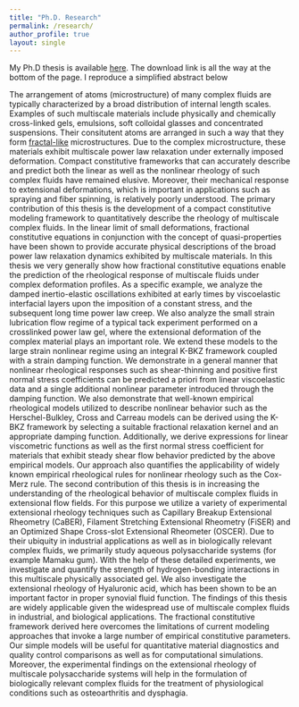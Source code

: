 ```yaml
---
title: "Ph.D. Research"
permalink: /research/
author_profile: true
layout: single
---
```


My Ph.D thesis is available [here](https://dspace.mit.edu/handle/1721.1/92159?show=full). The download link is all the way at the bottom of the page. I reproduce a simplified abstract below

The arrangement of atoms (microstructure) of many complex fluids are typically characterized by a broad distribution of internal length scales. Examples of such multiscale materials include physically and chemically cross-linked gels, emulsions, soft colloidal glasses and concentrated suspensions. Their consitutent atoms are arranged in such a way that they form [fractal-like](https://en.wikipedia.org/wiki/Fractal) microstructures. Due to the complex microstructure, these materials exhibit multiscale power law relaxation under externally imposed deformation. Compact constitutive frameworks that can accurately describe and predict both the linear as well as the nonlinear rheology of such complex fluids have remained elusive. Moreover, their mechanical response to extensional deformations, which is important in applications such as spraying and fiber spinning, is relatively poorly understood. The primary contribution of this thesis is the development of a compact constitutive modeling framework to quantitatively describe the rheology of multiscale complex fluids. In the linear limit of small deformations, fractional constitutive equations in conjunction with the concept of quasi-properties have been shown to provide accurate physical descriptions of the broad power law relaxation dynamics exhibited by multiscale materials. In this thesis we very generally show how fractional constitutive equations enable the prediction of the rheological response of multiscale fluids under complex deformation profiles. As a specific example, we analyze the damped inertio-elastic oscillations exhibited at early times by viscoelastic interfacial layers upon the imposition of a constant stress, and the subsequent long time power law creep. We also analyze the small strain lubrication flow regime of a typical tack experiment performed on a crosslinked power law gel, where the extensional deformation of the complex material plays an important role. We extend these models to the large strain nonlinear regime using an integral K-BKZ framework coupled with a strain damping function. We demonstrate in a general manner that nonlinear rheological responses such as shear-thinning and positive first normal stress coefficients can be predicted a priori from linear viscoelastic data and a single additional nonlinear parameter introduced through the damping function. We also demonstrate that well-known empirical rheological models utilized to describe nonlinear behavior such as the Herschel-Bulkley, Cross and Carreau models can be derived using the K-BKZ framework by selecting a suitable fractional relaxation kernel and an appropriate damping function. Additionally, we derive expressions for linear viscometric functions as well as the first normal stress coefficient for materials that exhibit steady shear flow behavior predicted by the above empirical models. Our approach also quantifies the applicability of widely known empirical rheological rules for nonlinear rheology such as the Cox-Merz rule. The second contribution of this thesis is in increasing the understanding of the rheological behavior of multiscale complex fluids in extensional flow fields. For this purpose we utilize a variety of experimental extensional rheology techniques such as Capillary Breakup Extensional Rheometry (CaBER), Filament Stretching Extensional Rheometry (FiSER) and an Optimized Shape Cross-slot Extensional Rheometer (OSCER). Due to their ubiquity in industrial applications as well as in biologically relevant complex fluids, we primarily study aqueous polysaccharide systems (for example Mamaku gum). With the help of these detailed experiments, we investigate and quantify the strength of hydrogen-bonding interactions in this multiscale physically associated gel. We also investigate the extensional rheology of Hyaluronic acid, which has been shown to be an important factor in proper synovial fluid function. The findings of this thesis are widely applicable given the widespread use of multiscale complex fluids in industrial, and biological applications. The fractional constitutive framework derived here overcomes the limitations of current modeling approaches that invoke a large number of empirical constitutive parameters. Our simple models will be useful for quantitative material diagnostics and quality control comparisons as well as for computational simulations. Moreover, the experimental findings on the extensional rheology of multiscale polysaccharide systems will help in the formulation of biologically relevant complex fluids for the treatment of physiological conditions such as osteoarthritis and dysphagia.